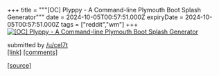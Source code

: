 +++
title = """[OC] Plyppy - A Command-line Plymouth Boot Splash Generator"""
date = 2024-10-05T00:57:51.000Z
expiryDate = 2024-10-05T00:57:51.000Z
tags = ["reddit","wm"]
+++
[![[OC] Plyppy - A Command-line Plymouth Boot Splash Generator](https://preview.redd.it/vrmmi9te6usd1.gif?width=640&crop=smart&s=6a4e1d3f48a9ae5c6d13c29abb17d90bce298978 "[OC] Plyppy - A Command-line Plymouth Boot Splash Generator")](https://www.reddit.com/r/unixporn/comments/1fweo80/oc_plyppy_a_commandline_plymouth_boot_splash/)

submitted by [/u/cel7t](https://www.reddit.com/user/cel7t)  
[\[link\]](https://i.redd.it/vrmmi9te6usd1.gif) [\[comments\]](https://www.reddit.com/r/unixporn/comments/1fweo80/oc_plyppy_a_commandline_plymouth_boot_splash/)

[[source]](https://www.reddit.com/r/unixporn/comments/1fweo80/oc_plyppy_a_commandline_plymouth_boot_splash/)
